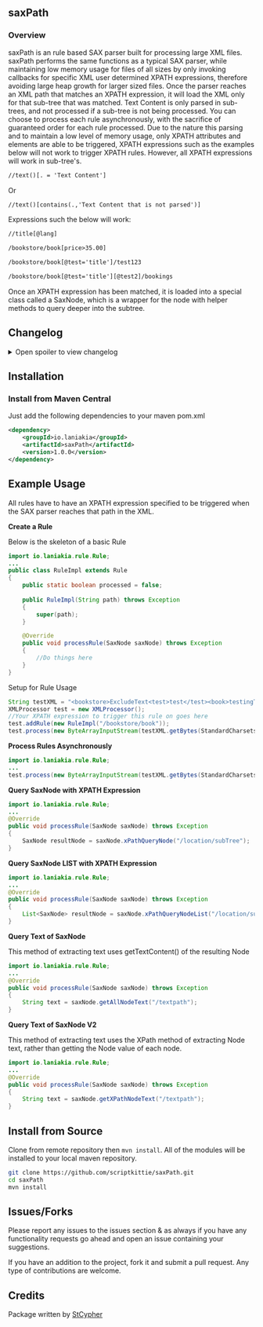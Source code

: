 ## saxPath


### Overview

saxPath is an rule based SAX parser built for processing large XML files. saxPath performs the same functions as a typical SAX parser, while maintaining low memory usage for files of all sizes by only invoking callbacks for specific XML user determined XPATH expressions, therefore avoiding large heap growth for larger sized files. Once the parser reaches an XML path that matches an XPATH expression, it will load the XML only for that sub-tree that was matched. Text Content is only parsed in sub-trees, and not processed if a sub-tree is not being processed. You can choose to process each rule asynchronously, with the sacrifice of guaranteed order for each rule processed. Due to the nature this parsing and to maintain a low level of memory usage, only XPATH attributes and elements are able to be triggered, XPATH expressions such as the examples below will not work to trigger XPATH rules. However, all XPATH expressions will work in sub-tree's.

```xml
//text()[. = 'Text Content']
```
Or

```xml
//text()[contains(.,'Text Content that is not parsed')]
```

Expressions such the below will work:

```xml
//title[@lang]
```
```xml
/bookstore/book[price>35.00]
```

```xml
/bookstore/book[@test='title']/test123
```

```xml
/bookstore/book[@test='title'][@test2]/bookings
```

Once an XPATH expression has been matched, it is loaded into a special class called a SaxNode, which is a wrapper for the node with helper methods to query deeper into the subtree.

## Changelog

<details> 
  <summary>Open spoiler to view changelog </summary>
  
### 1.0.0
- Initial release.
</details>


## Installation
### Install from Maven Central

Just add the following dependencies to your maven pom.xml

```xml
<dependency>
    <groupId>io.laniakia</groupId>
    <artifactId>saxPath</artifactId>
    <version>1.0.0</version>
</dependency>
```
## Example Usage

All rules have to have an XPATH expression specified to be triggered when the SAX parser reaches that path in the XML.

**Create a Rule**

Below is the skeleton of a basic Rule 

```java
import io.laniakia.rule.Rule;
...
public class RuleImpl extends Rule
{
	public static boolean processed = false;
	
	public RuleImpl(String path) throws Exception 
	{
		super(path);
	}

	@Override
	public void processRule(SaxNode saxNode) throws Exception 
	{
		//Do things here
	}
}
```

Setup for Rule Usage

```java
String testXML = "<bookstore>ExcludeText<test>test</test><book>testingText<testing123></testing123></book></bookstore>";
XMLProcessor test = new XMLProcessor();
//Your XPATH expression to trigger this rule on goes here
test.addRule(new RuleImpl("/bookstore/book"));
test.process(new ByteArrayInputStream(testXML.getBytes(StandardCharsets.UTF_8)));
```

**Process Rules Asynchronously**

```java
import io.laniakia.rule.Rule;
...
test.process(new ByteArrayInputStream(testXML.getBytes(StandardCharsets.UTF_8)), true);
```

**Query SaxNode with XPATH Expression**

```java
import io.laniakia.rule.Rule;
...
@Override
public void processRule(SaxNode saxNode) throws Exception 
{
	SaxNode resultNode = saxNode.xPathQueryNode("/location/subTree");
}
```

**Query SaxNode LIST with XPATH Expression**

```java
import io.laniakia.rule.Rule;
...
@Override
public void processRule(SaxNode saxNode) throws Exception 
{
	List<SaxNode> resultNode = saxNode.xPathQueryNodeList("/location/subTree");
}
```

**Query Text of SaxNode**

This method of extracting text uses getTextContent() of the resulting Node

```java
import io.laniakia.rule.Rule;
...
@Override
public void processRule(SaxNode saxNode) throws Exception 
{
	String text = saxNode.getAllNodeText("/textpath");
}
```

**Query Text of SaxNode V2**

This method of extracting text uses the XPath method of extracting Node text, rather than getting the Node value of each node.

```java
import io.laniakia.rule.Rule;
...
@Override
public void processRule(SaxNode saxNode) throws Exception 
{
	String text = saxNode.getXPathNodeText("/textpath");
}
```


## Install from Source

Clone from remote repository then `mvn install`. All of the modules will be installed to your local maven repository.

~~~bash
git clone https://github.com/scriptkittie/saxPath.git
cd saxPath
mvn install
~~~

## Issues/Forks
Please report any issues to the issues section & as always if you have any functionality requests go ahead and open an issue containing your suggestions.

If you have an addition to the project, fork it and submit a pull request. Any type of contributions are welcome.

## Credits
Package written by [StCypher](https://twitter.com/yo_scriptkittie/with_replies)
